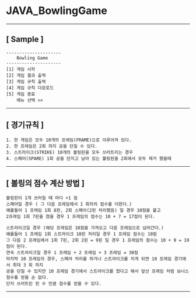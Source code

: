 # JAVA_BowlingGame
***
## [ Sample ]
    ---------------------
        Bowling Game	
    ---------------------
    [1] 게임 시작
    [2] 게임 결과 출력
    [3] 게임 규칙 출력
    [4] 게임 규칙 다운로드
    [5] 게임 종료
        메뉴 선택 >> 
***
## [ 경기규칙 ]
	1. 한 게임은 모두 10개의 프레임(FRAME)으로 이루어져 있다.
	2. 한 프레임은 2회 까지 공을 던질 수 있다.
	3. 스트라이크(STRIKE) 10개의 볼링핀을 모두 쓰러트리는 경우
	4. 스페어(SPARE) 1회 공을 던지고 남아 있는 볼링핀을 2회에서 모두 제거 했을때

***
## [ 볼링의 점수 계산 방법 ]
	볼링핀이 1개 쓰러질 때 마다 +1 점
	스페어일 경우 ( 그 다음 프레임에서 1 회차의 점수를 더한다.)
	예를들어 1 프레임 1회 8핀, 2회 스페어(2핀 처리했음) 일 경우 10점을 뭍고
	2프레임 1회 7핀을 쳤을 경우 1 프레임의 점수는 10 + 7 = 17점이 된다.

    스트라이크일 경우 (해당 프레임은 10점을 가져오고 다음 프레임으로 넘어간다.)
	예를들어 1 프레임 1회 스트라이크 10핀 처리일 경우 1 프레임 점수는 10점
	그 다음 2 프레임에서 1회 7핀, 2회 2핀 = 9핀 일 경우 1 프레임의 점수는 10 + 9 = 19점이 된다.
	연속 스트라이크일 경우 1 프레임 + 2 프레임 + 3 프레임 = 30점
	마지막 10 프레임의 경우, 스페어 처리를 하거나 스트라이크를 치게 되면 10 프레임 경기에서 최대 3 회 까지
    공을 던질 수 있지만 10 프레임 경기에서 스트라이크를 쳤다고 해서 앞선 프레임 처럼 보너스 점수를 얻을 순 없다.
    단지 쓰러트린 핀 수 만큼 점수를 얻을 수 있다.
***